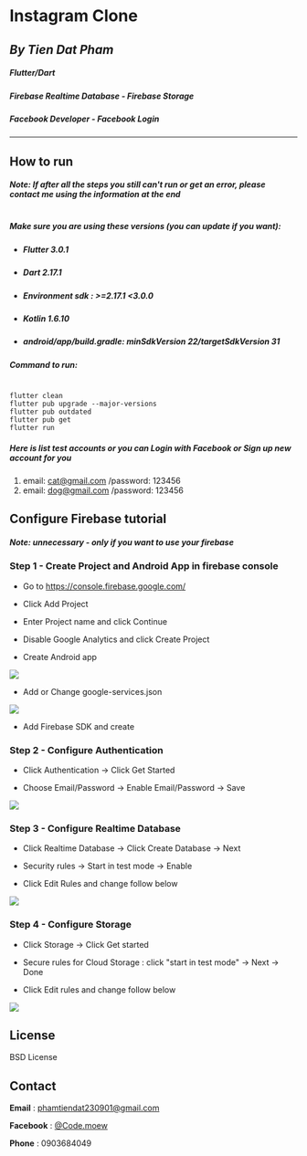 # Instagram Clone
## _By Tien Dat Pham_
##### Flutter/Dart
##### Firebase Realtime Database - Firebase Storage
##### Facebook Developer - Facebook Login
---
## How to run
##### **Note**: *If after all the steps you still can't run or get an error, please contact me using the information at the end*
#
##### Make sure you are using these versions (you can update if you want):
- ##### Flutter 3.0.1
- #####   Dart 2.17.1
- ##### Environment sdk : >=2.17.1 <3.0.0
- ##### Kotlin 1.6.10
- ##### android/app/build.gradle:  minSdkVersion 22/targetSdkVersion 31

##### Command to run:
#
    flutter clean
    flutter pub upgrade --major-versions
    flutter pub outdated
    flutter pub get
    flutter run
##### Here is list test accounts or you can ***Login with Facebook*** or ***Sign up*** new account for you
1. email: cat@gmail.com /password: 123456
2. email: dog@gmail.com /password: 123456

## Configure Firebase tutorial 

##### **Note**: *unnecessary - only if you want to use your firebase*

### Step 1 - Create Project and Android App in firebase console

- Go to https://console.firebase.google.com/

- Click Add Project

- Enter Project name and click Continue

- Disable Google Analytics and click Create Project

- Create Android app

![](https://firebasestorage.googleapis.com/v0/b/instagram-clone-99e38.appspot.com/o/README_TUTORIAL%2Fb2.png?alt=media&token=19d501dc-85f8-4717-b7db-2ffd3858a2c0)

- Add or Change google-services.json 

![](https://firebasestorage.googleapis.com/v0/b/instagram-clone-99e38.appspot.com/o/README_TUTORIAL%2Fb3.png?alt=media&token=e8851b6c-8897-4494-8f93-59425f9055fd)

- Add Firebase SDK and create

### Step 2 - Configure Authentication

- Click Authentication -> Click Get Started

- Choose Email/Password -> Enable Email/Password -> Save

![](https://firebasestorage.googleapis.com/v0/b/instagram-clone-99e38.appspot.com/o/README_TUTORIAL%2Fb4.png?alt=media&token=4619665f-2999-4148-ae4c-4bf7b04285f3)

### Step 3 - Configure Realtime Database

- Click Realtime Database -> Click Create Database -> Next

- Security rules -> Start in test mode -> Enable

- Click Edit Rules and change follow below

![](https://firebasestorage.googleapis.com/v0/b/instagram-clone-99e38.appspot.com/o/README_TUTORIAL%2Fb5.png?alt=media&token=94e850e6-b202-4a53-ad36-193bc8c16373)

### Step 4 - Configure Storage

- Click Storage -> Click Get started 

- Secure rules for Cloud Storage : click "start in test mode" -> Next -> Done

- Click Edit rules and change follow below

![](https://firebasestorage.googleapis.com/v0/b/instagram-clone-99e38.appspot.com/o/README_TUTORIAL%2Fb6.png?alt=media&token=c77a7c7c-c8ce-49c4-93ec-16c8743ee557)


## License
BSD License

## Contact

**Email** : phamtiendat230901@gmail.com

**Facebook** : [@Code.moew](https://www.facebook.com/Code.moew/ "Facebook Pham Tien Dat")

**Phone** : 0903684049



